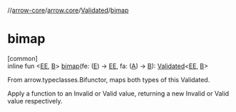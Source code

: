 //[arrow-core](../../../index.md)/[arrow.core](../index.md)/[Validated](index.md)/[bimap](bimap.md)

# bimap

[common]\
inline fun &lt;[EE](bimap.md), [B](bimap.md)&gt; [bimap](bimap.md)(fe: ([E](index.md)) -&gt; [EE](bimap.md), fa: ([A](index.md)) -&gt; [B](bimap.md)): [Validated](index.md)&lt;[EE](bimap.md), [B](bimap.md)&gt;

From arrow.typeclasses.Bifunctor, maps both types of this Validated.

Apply a function to an Invalid or Valid value, returning a new Invalid or Valid value respectively.
